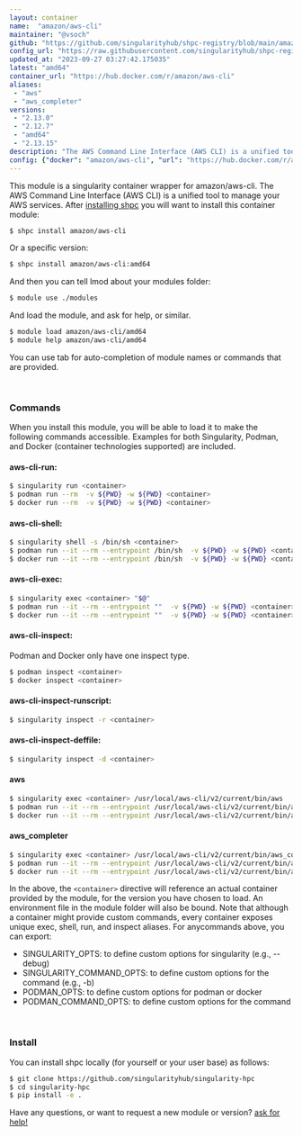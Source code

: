 ```yaml
---
layout: container
name:  "amazon/aws-cli"
maintainer: "@vsoch"
github: "https://github.com/singularityhub/shpc-registry/blob/main/amazon/aws-cli/container.yaml"
config_url: "https://raw.githubusercontent.com/singularityhub/shpc-registry/main/amazon/aws-cli/container.yaml"
updated_at: "2023-09-27 03:27:42.175035"
latest: "amd64"
container_url: "https://hub.docker.com/r/amazon/aws-cli"
aliases:
 - "aws"
 - "aws_completer"
versions:
 - "2.13.0"
 - "2.12.7"
 - "amd64"
 - "2.13.15"
description: "The AWS Command Line Interface (AWS CLI) is a unified tool to manage your AWS services."
config: {"docker": "amazon/aws-cli", "url": "https://hub.docker.com/r/amazon/aws-cli", "maintainer": "@sarahbeecroft", "description": "The AWS Command Line Interface (AWS CLI) is a unified tool to manage your AWS services.", "latest": {"amd64": "sha256:008f0c4403c3c9303b954d44e69f6d005ee9d38bdfa479c590f9a04fecad7b88"}, "tags": {"2.13.0": "sha256:7590866b360c488028f018e120da4394c799de08a8d8c1b09570cf720867bed5", "2.12.7": "sha256:93c39fb5fcf7b8269a7f1e3ee342f446f4c463abdbe924c79f4de2f959a03b3b", "amd64": "sha256:008f0c4403c3c9303b954d44e69f6d005ee9d38bdfa479c590f9a04fecad7b88", "2.13.15": "sha256:ac2c7d3827a8fef1024357ada9c6ccd8d0ce098a85cffd6803a52bb8cb4842ed"}, "aliases": {"aws": "/usr/local/aws-cli/v2/current/bin/aws", "aws_completer": "/usr/local/aws-cli/v2/current/bin/aws_completer"}, "features": {"home": true}}
---
```


This module is a singularity container wrapper for amazon/aws-cli.
The AWS Command Line Interface (AWS CLI) is a unified tool to manage your AWS services.
After [installing shpc](#install) you will want to install this container module:


```bash
$ shpc install amazon/aws-cli
```

Or a specific version:

```bash
$ shpc install amazon/aws-cli:amd64
```

And then you can tell lmod about your modules folder:

```bash
$ module use ./modules
```

And load the module, and ask for help, or similar.

```bash
$ module load amazon/aws-cli/amd64
$ module help amazon/aws-cli/amd64
```

You can use tab for auto-completion of module names or commands that are provided.

<br>

### Commands

When you install this module, you will be able to load it to make the following commands accessible.
Examples for both Singularity, Podman, and Docker (container technologies supported) are included.

#### aws-cli-run:

```bash
$ singularity run <container>
$ podman run --rm  -v ${PWD} -w ${PWD} <container>
$ docker run --rm  -v ${PWD} -w ${PWD} <container>
```

#### aws-cli-shell:

```bash
$ singularity shell -s /bin/sh <container>
$ podman run --it --rm --entrypoint /bin/sh  -v ${PWD} -w ${PWD} <container>
$ docker run --it --rm --entrypoint /bin/sh  -v ${PWD} -w ${PWD} <container>
```

#### aws-cli-exec:

```bash
$ singularity exec <container> "$@"
$ podman run --it --rm --entrypoint ""  -v ${PWD} -w ${PWD} <container> "$@"
$ docker run --it --rm --entrypoint ""  -v ${PWD} -w ${PWD} <container> "$@"
```

#### aws-cli-inspect:

Podman and Docker only have one inspect type.

```bash
$ podman inspect <container>
$ docker inspect <container>
```

#### aws-cli-inspect-runscript:

```bash
$ singularity inspect -r <container>
```

#### aws-cli-inspect-deffile:

```bash
$ singularity inspect -d <container>
```


#### aws

```bash
$ singularity exec <container> /usr/local/aws-cli/v2/current/bin/aws
$ podman run --it --rm --entrypoint /usr/local/aws-cli/v2/current/bin/aws   -v ${PWD} -w ${PWD} <container> -c " $@"
$ docker run --it --rm --entrypoint /usr/local/aws-cli/v2/current/bin/aws   -v ${PWD} -w ${PWD} <container> -c " $@"
```


#### aws_completer

```bash
$ singularity exec <container> /usr/local/aws-cli/v2/current/bin/aws_completer
$ podman run --it --rm --entrypoint /usr/local/aws-cli/v2/current/bin/aws_completer   -v ${PWD} -w ${PWD} <container> -c " $@"
$ docker run --it --rm --entrypoint /usr/local/aws-cli/v2/current/bin/aws_completer   -v ${PWD} -w ${PWD} <container> -c " $@"
```



In the above, the `<container>` directive will reference an actual container provided
by the module, for the version you have chosen to load. An environment file in the
module folder will also be bound. Note that although a container
might provide custom commands, every container exposes unique exec, shell, run, and
inspect aliases. For anycommands above, you can export:

 - SINGULARITY_OPTS: to define custom options for singularity (e.g., --debug)
 - SINGULARITY_COMMAND_OPTS: to define custom options for the command (e.g., -b)
 - PODMAN_OPTS: to define custom options for podman or docker
 - PODMAN_COMMAND_OPTS: to define custom options for the command

<br>

### Install

You can install shpc locally (for yourself or your user base) as follows:

```bash
$ git clone https://github.com/singularityhub/singularity-hpc
$ cd singularity-hpc
$ pip install -e .
```

Have any questions, or want to request a new module or version? [ask for help!](https://github.com/singularityhub/singularity-hpc/issues)